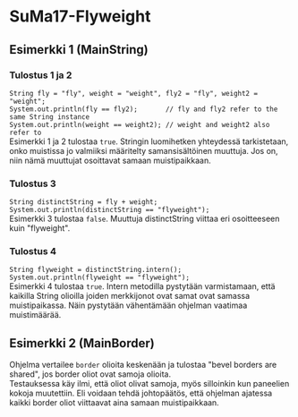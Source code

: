 # SuMa17-Flyweight

## Esimerkki 1 (MainString)

### Tulostus 1 ja 2
`String fly = "fly", weight = "weight", fly2 = "fly", weight2 = "weight";`\
`System.out.println(fly == fly2);       // fly and fly2 refer to the same String instance`\
`System.out.println(weight == weight2); // weight and weight2 also refer to`\
Esimerkki 1 ja 2 tulostaa `true`. Stringin luomihetken yhteydessä tarkistetaan, onko muistissa jo valmiiksi määritelty samansisältöinen muuttuja. Jos on, niin nämä muuttujat osoittavat samaan muistipaikkaan.

### Tulostus 3
`String distinctString = fly + weight;`\
`System.out.println(distinctString == "flyweight");`\
Esimerkki 3 tulostaa `false`. Muuttuja distinctString viittaa eri osoitteeseen kuin "flyweight".

### Tulostus 4
`String flyweight = distinctString.intern();`\
`System.out.println(flyweight == "flyweight");`\
Esimerkki 4 tulostaa `true`. Intern metodilla pystytään varmistamaan, että kaikilla String olioilla joiden merkkijonot ovat samat ovat samassa muistipaikassa. Näin pystytään vähentämään ohjelman vaatimaa muistimäärää.

## Esimerkki 2 (MainBorder)
Ohjelma vertailee `border` olioita keskenään ja tulostaa "bevel borders are shared", jos border oliot ovat samoja olioita.\
Testauksessa käy ilmi, että oliot olivat samoja, myös silloinkin kun paneelien kokoja muutettiin. Eli voidaan tehdä johtopäätös, että ohjelman ajatessa kaikki border oliot viittaavat aina samaan muistipaikkaan.